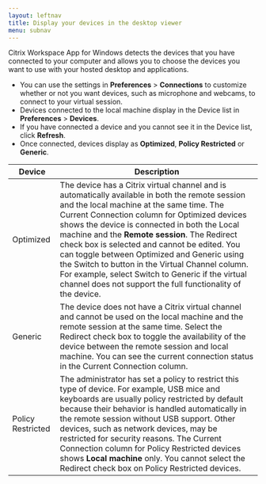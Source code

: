 ```yaml
---
layout: leftnav
title: Display your devices in the desktop viewer
menu: subnav
---
```


Citrix Workspace App for Windows detects the devices that you have connected to your computer and allows you to choose the devices you want to use with your hosted desktop and applications.

*  You can use the settings in **Preferences** > **Connections** to customize whether or not you want devices, such as microphone and webcams, to connect to your virtual session.
*  Devices connected to the local machine display in the Device list in **Preferences** > **Devices**.
*  If you have connected a device and you cannot see it in the Device list, click **Refresh**.
*  Once connected, devices display as **Optimized**, **Policy Restricted** or **Generic**.

| Device | Description |
|---|---|
| Optimized | The device has a Citrix virtual channel and is automatically available in both the remote session and the local machine at the same time. The Current Connection column for Optimized devices shows the device is connected in both the Local machine and the **Remote session**. The Redirect check box is selected and cannot be edited. You can toggle between Optimized and Generic using the Switch to button in the Virtual Channel column. For example, select Switch to Generic if the virtual channel does not support the full functionality of the device. |
| Generic | The device does not have a Citrix virtual channel and cannot be used on the local machine and the remote session at the same time. Select the Redirect check box to toggle the availability of the device between the remote session and local machine. You can see the current connection status in the Current Connection column. |
| Policy Restricted | The administrator has set a policy to restrict this type of device. For example, USB mice and keyboards are usually policy restricted by default because their behavior is handled automatically in the remote session without USB support. Other devices, such as network devices, may be restricted for security reasons. The Current Connection column for Policy Restricted devices shows **Local machine** only. You cannot select the Redirect check box on Policy Restricted devices. |

